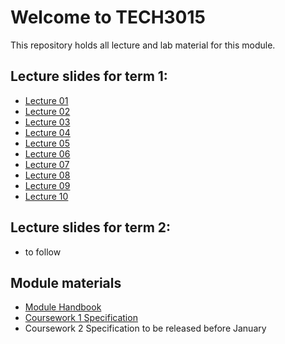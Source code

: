 # Welcome to TECH3015

This repository holds all lecture and lab material for this module.

## Lecture slides for term 1:

- [Lecture 01](https://fania.github.io/presents?DaveEveritt_TECH3015_lecture-01)
- [Lecture 02](https://fania.github.io/presents?DaveEveritt_TECH3015_lecture-02)
- [Lecture 03](https://fania.github.io/presents?DaveEveritt_TECH3015_lecture-03)
- [Lecture 04](https://fania.github.io/presents?DaveEveritt_TECH3015_lecture-04)
- [Lecture 05](https://fania.github.io/presents?DaveEveritt_TECH3015_lecture-05)
- [Lecture 06](https://fania.github.io/presents?DaveEveritt_TECH3015_lecture-06)
- [Lecture 07](https://fania.github.io/presents?DaveEveritt_TECH3015_lecture-07)
- [Lecture 08](https://fania.github.io/presents?DaveEveritt_TECH3015_lecture-08)
- [Lecture 09](https://fania.github.io/presents?DaveEveritt_TECH3015_lecture-09)
- [Lecture 10](https://fania.github.io/presents?DaveEveritt_TECH3015_lecture-10)

## Lecture slides for term 2:

- to follow

<!-- - [Lecture 01](https://fania.github.io/presents?DaveEveritt_TECH3015_lecture-11) -->

## Module materials

- [Module Handbook](https://daveeveritt.github.io/TECH3015/module-handbook.html)
- [Coursework 1 Specification](https://daveeveritt.github.io/TECH3015/coursework-01.html)
- Coursework 2 Specification to be released before January
<!-- - [Coursework 2 Specification](https://daveeveritt.github.io/TECH3015/coursework-02.html) -->
